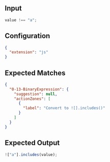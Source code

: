 
## Input
```javascript input
value !== "a";
```

## Configuration
```json configuration
{
  "extension": "js"
}
```

## Expected Matches
```json expected matches
{
  "0-13-BinaryExpression": {
    "suggestion": null,
    "actionZones": [
      {
        "label": "Convert to ![].includes()"
      }
    ]
  }
}
```

## Expected Output
```javascript expected output
!["a"].includes(value);
```
